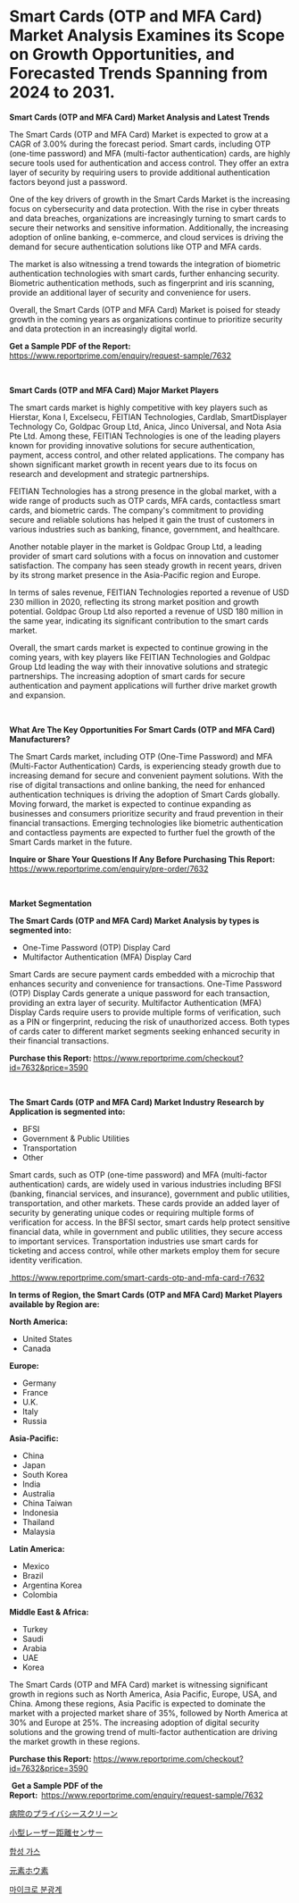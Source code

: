<p><h1>Smart Cards (OTP and MFA Card) Market Analysis Examines its Scope on Growth Opportunities, and Forecasted Trends Spanning from 2024 to 2031.</h1></p><p><strong>Smart Cards (OTP and MFA Card) Market Analysis and Latest Trends</strong></p>
<p><p>The Smart Cards (OTP and MFA Card) Market is expected to grow at a CAGR of 3.00% during the forecast period. Smart cards, including OTP (one-time password) and MFA (multi-factor authentication) cards, are highly secure tools used for authentication and access control. They offer an extra layer of security by requiring users to provide additional authentication factors beyond just a password.</p><p>One of the key drivers of growth in the Smart Cards Market is the increasing focus on cybersecurity and data protection. With the rise in cyber threats and data breaches, organizations are increasingly turning to smart cards to secure their networks and sensitive information. Additionally, the increasing adoption of online banking, e-commerce, and cloud services is driving the demand for secure authentication solutions like OTP and MFA cards.</p><p>The market is also witnessing a trend towards the integration of biometric authentication technologies with smart cards, further enhancing security. Biometric authentication methods, such as fingerprint and iris scanning, provide an additional layer of security and convenience for users.</p><p>Overall, the Smart Cards (OTP and MFA Card) Market is poised for steady growth in the coming years as organizations continue to prioritize security and data protection in an increasingly digital world.</p></p>
<p><strong>Get a Sample PDF of the Report:&nbsp;</strong> <a href="https://www.reportprime.com/enquiry/request-sample/7632">https://www.reportprime.com/enquiry/request-sample/7632</a></p>
<p>&nbsp;</p>
<p><strong>Smart Cards (OTP and MFA Card) Major Market Players</strong></p>
<p><p>The smart cards market is highly competitive with key players such as Hierstar, Kona I, Excelsecu, FEITIAN Technologies, Cardlab, SmartDisplayer Technology Co, Goldpac Group Ltd, Anica, Jinco Universal, and Nota Asia Pte Ltd. Among these, FEITIAN Technologies is one of the leading players known for providing innovative solutions for secure authentication, payment, access control, and other related applications. The company has shown significant market growth in recent years due to its focus on research and development and strategic partnerships.</p><p>FEITIAN Technologies has a strong presence in the global market, with a wide range of products such as OTP cards, MFA cards, contactless smart cards, and biometric cards. The company's commitment to providing secure and reliable solutions has helped it gain the trust of customers in various industries such as banking, finance, government, and healthcare.</p><p>Another notable player in the market is Goldpac Group Ltd, a leading provider of smart card solutions with a focus on innovation and customer satisfaction. The company has seen steady growth in recent years, driven by its strong market presence in the Asia-Pacific region and Europe.</p><p>In terms of sales revenue, FEITIAN Technologies reported a revenue of USD 230 million in 2020, reflecting its strong market position and growth potential. Goldpac Group Ltd also reported a revenue of USD 180 million in the same year, indicating its significant contribution to the smart cards market.</p><p>Overall, the smart cards market is expected to continue growing in the coming years, with key players like FEITIAN Technologies and Goldpac Group Ltd leading the way with their innovative solutions and strategic partnerships. The increasing adoption of smart cards for secure authentication and payment applications will further drive market growth and expansion.</p></p>
<p>&nbsp;</p>
<p><strong>What Are The Key Opportunities For Smart Cards (OTP and MFA Card) Manufacturers?</strong></p>
<p><p>The Smart Cards market, including OTP (One-Time Password) and MFA (Multi-Factor Authentication) Cards, is experiencing steady growth due to increasing demand for secure and convenient payment solutions. With the rise of digital transactions and online banking, the need for enhanced authentication techniques is driving the adoption of Smart Cards globally. Moving forward, the market is expected to continue expanding as businesses and consumers prioritize security and fraud prevention in their financial transactions. Emerging technologies like biometric authentication and contactless payments are expected to further fuel the growth of the Smart Cards market in the future.</p></p>
<p><strong>Inquire or Share Your Questions If Any Before Purchasing This Report:</strong> <a href="https://www.reportprime.com/enquiry/pre-order/7632">https://www.reportprime.com/enquiry/pre-order/7632</a></p>
<p>&nbsp;</p>
<p><strong>Market Segmentation</strong></p>
<p><strong>The Smart Cards (OTP and MFA Card) Market Analysis by types is segmented into:</strong></p>
<p><ul><li>One-Time Password (OTP) Display Card</li><li>Multifactor Authentication (MFA) Display Card</li></ul></p>
<p><p>Smart Cards are secure payment cards embedded with a microchip that enhances security and convenience for transactions. One-Time Password (OTP) Display Cards generate a unique password for each transaction, providing an extra layer of security. Multifactor Authentication (MFA) Display Cards require users to provide multiple forms of verification, such as a PIN or fingerprint, reducing the risk of unauthorized access. Both types of cards cater to different market segments seeking enhanced security in their financial transactions.</p></p>
<p><strong>Purchase this Report:&nbsp;</strong><a href="https://www.reportprime.com/checkout?id=7632&price=3590">https://www.reportprime.com/checkout?id=7632&price=3590</a></p>
<p>&nbsp;</p>
<p><strong>The Smart Cards (OTP and MFA Card) Market Industry Research by Application is segmented into:</strong></p>
<p><ul><li>BFSI</li><li>Government & Public Utilities</li><li>Transportation</li><li>Other</li></ul></p>
<p><p>Smart cards, such as OTP (one-time password) and MFA (multi-factor authentication) cards, are widely used in various industries including BFSI (banking, financial services, and insurance), government and public utilities, transportation, and other markets. These cards provide an added layer of security by generating unique codes or requiring multiple forms of verification for access. In the BFSI sector, smart cards help protect sensitive financial data, while in government and public utilities, they secure access to important services. Transportation industries use smart cards for ticketing and access control, while other markets employ them for secure identity verification.</p></p>
<p><a href="https://www.reportprime.com/smart-cards-otp-and-mfa-card-r7632">&nbsp;https://www.reportprime.com/smart-cards-otp-and-mfa-card-r7632</a></p>
<p><strong>In terms of Region, the Smart Cards (OTP and MFA Card) Market Players available by Region are:</strong></p>
<p>
    <p> <strong> North America: </strong>
        <ul>
            <li>United States</li>
            <li>Canada</li>
        </ul>
        </p> 
    <p> <strong> Europe: </strong>
        <ul>
            <li>Germany</li>
            <li>France</li>
            <li>U.K.</li>
            <li>Italy</li>
            <li>Russia</li>
        </ul>
        </p> 
    <p> <strong> Asia-Pacific: </strong>
        <ul>
            <li>China</li>
            <li>Japan</li>
            <li>South Korea</li>
            <li>India</li>
            <li>Australia</li>
            <li>China Taiwan</li>
            <li>Indonesia</li>
            <li>Thailand</li>
            <li>Malaysia</li>
        </ul>
        </p> 
    <p> <strong> Latin America: </strong>
        <ul>
            <li>Mexico</li>
            <li>Brazil</li>
            <li>Argentina Korea</li>
            <li>Colombia</li>
        </ul>
        </p> 
    <p> <strong> Middle East & Africa: </strong>
        <ul>
            <li>Turkey</li>
            <li>Saudi</li>
            <li>Arabia</li>
            <li>UAE</li>
            <li>Korea</li>
        </ul>
    </p>
    </p>
<p><p>The Smart Cards (OTP and MFA Card) market is witnessing significant growth in regions such as North America, Asia Pacific, Europe, USA, and China. Among these regions, Asia Pacific is expected to dominate the market with a projected market share of 35%, followed by North America at 30% and Europe at 25%. The increasing adoption of digital security solutions and the growing trend of multi-factor authentication are driving the market growth in these regions.</p></p>
<p><strong>Purchase this Report: </strong><a href="https://www.reportprime.com/checkout?id=7632&price=3590">https://www.reportprime.com/checkout?id=7632&price=3590</a></p>
<p>&nbsp;<strong>Get a Sample PDF of the Report:&nbsp;&nbsp;</strong><a href="https://www.reportprime.com/enquiry/request-sample/7632">https://www.reportprime.com/enquiry/request-sample/7632</a></p>
<p><strong></strong></p>
<p><p><a href="https://medium.com/@pollynsatcherayted345/%E7%97%85%E9%99%A2%E3%81%AE%E3%83%97%E3%83%A9%E3%82%A4%E3%83%90%E3%82%B7%E3%83%BC%E3%82%B9%E3%82%AF%E3%83%AA%E3%83%BC%E3%83%B3%E5%B8%82%E5%A0%B4%E3%81%AE%E5%88%86%E6%9E%90-%E3%82%B0%E3%83%AD%E3%83%BC%E3%83%90%E3%83%AB%E7%94%A3%E6%A5%AD%E3%81%AE%E5%B1%95%E6%9C%9B%E3%81%A8%E4%BA%88%E6%B8%AC-2024%E5%B9%B4%E3%81%8B%E3%82%892031%E5%B9%B4%E3%81%BE%E3%81%A7-d4d8d034fc06">病院のプライバシースクリーン</a></p><p><a href="https://github.com/ReyesKohler20231/Market-Research-Report-List-1/blob/main/810061226258.md">小型レーザー距離センサー</a></p><p><a href="https://github.com/sammyUltyylrich9067856/Market-Research-Report-List-1/blob/main/577075425512.md">합성 가스</a></p><p><a href="https://medium.com/@nicholas.ellison0076890/%E5%85%83%E7%B4%A0%E3%83%9B%E3%82%A6%E7%B4%A0%E5%B8%82%E5%A0%B4%E3%81%AF-%E5%B8%82%E5%A0%B4%E3%82%B7%E3%82%A7%E3%82%A2-%E5%B8%82%E5%A0%B4%E5%8B%95%E5%90%91-%E5%B8%82%E5%A0%B4%E6%88%90%E9%95%B7%E3%81%AB%E9%96%A2%E3%81%99%E3%82%8B%E6%83%85%E5%A0%B1%E3%82%92%E6%8F%90%E4%BE%9B%E3%81%97%E3%81%BE%E3%81%99-410a7beb1c4c">元素ホウ素</a></p><p><a href="https://github.com/Elenrrera7685/Market-Research-Report-List-1/blob/main/906631525511.md">마이크로 분광계</a></p></p>